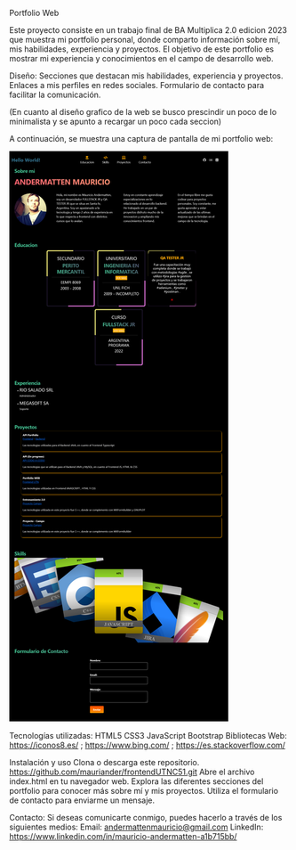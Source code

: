 Portfolio Web

Este proyecto consiste en un trabajo final de BA Multiplica 2.0 edicion 2023 que muestra mi portfolio personal, donde comparto información sobre mí, mis habilidades, experiencia y proyectos. El objetivo de este portfolio es mostrar mi experiencia y conocimientos en el campo de desarrollo web.

Diseño:
Secciones que destacan mis habilidades, experiencia y proyectos.
Enlaces a mis perfiles en redes sociales.
Formulario de contacto para facilitar la comunicación.

(En cuanto al diseño grafico de la web se busco prescindir un poco de lo minimalista y se apunto a recargar un poco cada seccion)

A continuación, se muestra una captura de pantalla de mi portfolio web:


![Alt text](img/Screenshot%202023-05-26%20at%2000-19-16%20Mauricio%20Andermatten.png)


Tecnologías utilizadas:
HTML5
CSS3
JavaScript
Bootstrap 
Bibliotecas Web: https://iconos8.es/ ; https://www.bing.com/ ; https://es.stackoverflow.com/

Instalación y uso
Clona o descarga este repositorio.
https://github.com/mauriander/frontendUTNC51.git
Abre el archivo index.html en tu navegador web.
Explora las diferentes secciones del portfolio para conocer más sobre mí y mis proyectos.
Utiliza el formulario de contacto para enviarme un mensaje.


Contacto:
Si deseas comunicarte conmigo, puedes hacerlo a través de los siguientes medios:
Email: andermattenmauricio@gmail.com
LinkedIn: https://www.linkedin.com/in/mauricio-andermatten-a1b715bb/
